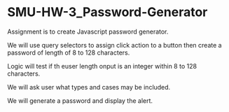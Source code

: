 # SMU-HW-3_Password-Generator

Assignment is to create Javascript password generator.

We will use query selectors to assign click action to a button then create a password of length of 8 to 128 characters.

Logic will test if th euser length  onput is an integer within 8 to 128 characters.

We will ask user what types and cases may be included.

We will generate a password and display the alert.
